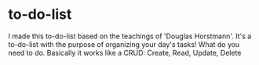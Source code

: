 # to-do-list
I made this to-do-list based on the teachings of 'Douglas Horstmann'. It's a to-do-list with the purpose of organizing your day's tasks! What do you need to do. Basically it works like a CRUD: Create, Read, Update, Delete
